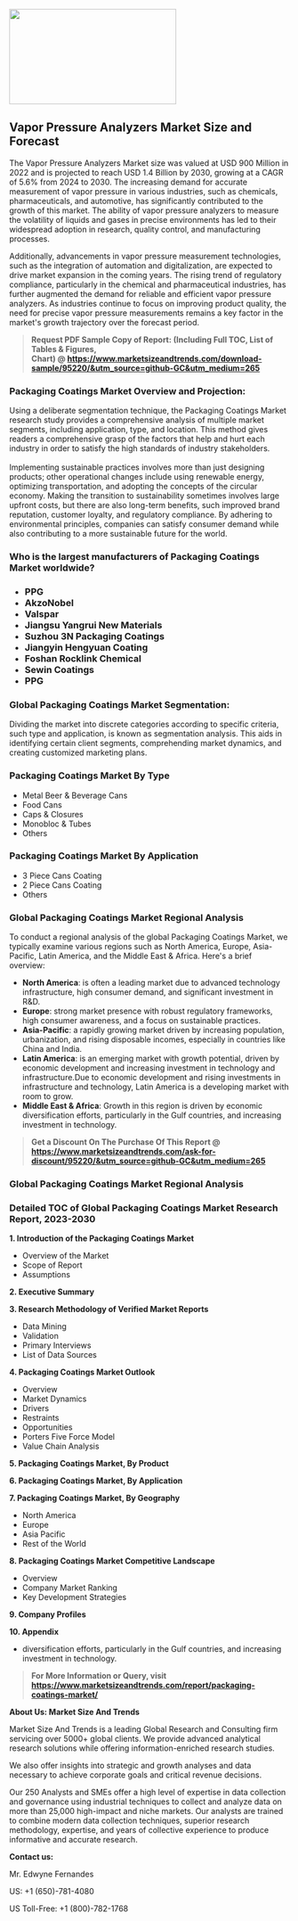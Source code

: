 <p><img class="alignnone size-medium wp-image-20088" src="https://ffe5etoiles.com/wp-content/uploads/2024/12/MST1-300x171.png" alt="" width="300" height="171" /></p><h2>Vapor Pressure Analyzers Market Size and Forecast</h2><p>The Vapor Pressure Analyzers Market size was valued at USD 900 Million in 2022 and is projected to reach USD 1.4 Billion by 2030, growing at a CAGR of 5.6% from 2024 to 2030. The increasing demand for accurate measurement of vapor pressure in various industries, such as chemicals, pharmaceuticals, and automotive, has significantly contributed to the growth of this market. The ability of vapor pressure analyzers to measure the volatility of liquids and gases in precise environments has led to their widespread adoption in research, quality control, and manufacturing processes.</p><p>Additionally, advancements in vapor pressure measurement technologies, such as the integration of automation and digitalization, are expected to drive market expansion in the coming years. The rising trend of regulatory compliance, particularly in the chemical and pharmaceutical industries, has further augmented the demand for reliable and efficient vapor pressure analyzers. As industries continue to focus on improving product quality, the need for precise vapor pressure measurements remains a key factor in the market's growth trajectory over the forecast period.</p></p><blockquote id="" class=""><strong>Request PDF Sample Copy of Report: (Including Full TOC, List of Tables &amp; Figures, Chart)&nbsp;@&nbsp;<strong><a href="https://www.marketsizeandtrends.com/download-sample/95220/&utm_source=github-GC&utm_medium=265" target="_blank">https://www.marketsizeandtrends.com/download-sample/95220/&utm_source=github-GC&utm_medium=265</a></strong></strong></blockquote><h3 id="" class="">Packaging Coatings Market&nbsp;Overview and Projection:</h3><p id="" class="">Using a deliberate segmentation technique, the Packaging Coatings Market research study provides a comprehensive analysis of multiple market segments, including application, type, and location. This method gives readers a comprehensive grasp of the factors that help and hurt each industry in order to satisfy the high standards of industry stakeholders. <br /> <br />Implementing sustainable practices involves more than just designing products; other operational changes include using renewable energy, optimizing transportation, and adopting the concepts of the circular economy. Making the transition to sustainability sometimes involves large upfront costs, but there are also long-term benefits, such improved brand reputation, customer loyalty, and regulatory compliance. By adhering to environmental principles, companies can satisfy consumer demand while also contributing to a more sustainable future for the world.</p><h3 id="" class="">Who is the largest manufacturers of&nbsp;Packaging Coatings Market worldwide?</h3><h3 class=""><p><ul><li>PPG </li><li> AkzoNobel </li><li> Valspar </li><li> Jiangsu Yangrui New Materials </li><li> Suzhou 3N Packaging Coatings </li><li> Jiangyin Hengyuan Coating </li><li> Foshan Rocklink Chemical </li><li> Sewin Coatings </li><li> PPG</li></ul></p></h3><h3 id="" class="">Global&nbsp;Packaging Coatings Market Segmentation:</h3><p id="" class="">Dividing the market into discrete categories according to specific criteria, such type and application, is known as segmentation analysis. This aids in identifying certain client segments, comprehending market dynamics, and creating customized marketing plans.</p><h3 id="" class="">Packaging Coatings Market&nbsp;By Type</h3><p><p><ul><li>Metal Beer & Beverage Cans </li><li> Food Cans </li><li> Caps & Closures </li><li> Monobloc & Tubes </li><li> Others</p></li></ul></p></p><h3 id="" class="">Packaging Coatings Market&nbsp;By Application</h3><p class=""><p><ul><li>3 Piece Cans Coating </li><li> 2 Piece Cans Coating </li><li> Others</li></ul></p></p><h3 id="" class="">Global Packaging Coatings Market Regional Analysis</h3><p id="" class="">To conduct a regional analysis of the global Packaging Coatings Market, we typically examine various regions such as North America, Europe, Asia-Pacific, Latin America, and the Middle East &amp; Africa. Here's a brief overview:</p><ul><li><strong>North America</strong>: is often a leading market due to advanced technology infrastructure, high consumer demand, and significant investment in R&amp;D.</li><li><strong>Europe</strong>: strong market presence with robust regulatory frameworks, high consumer awareness, and a focus on sustainable practices.</li><li><strong>Asia-Pacific</strong>: a rapidly growing market driven by increasing population, urbanization, and rising disposable incomes, especially in countries like China and India.</li><li><strong>Latin America</strong>: is an emerging market with growth potential, driven by economic development and increasing investment in technology and infrastructure.Due to economic development and rising investments in infrastructure and technology, Latin America is a developing market with room to grow.</li><li><strong>Middle East &amp; Africa</strong>: Growth in this region is driven by economic diversification efforts, particularly in the Gulf countries, and increasing investment in technology.</li></ul><blockquote id="" class=""><strong>Get a Discount On The Purchase Of This Report @ <strong><a href="https://www.marketsizeandtrends.com/ask-for-discount/95220/&utm_source=github-GC&utm_medium=265" target="_blank">https://www.marketsizeandtrends.com/ask-for-discount/95220/&utm_source=github-GC&utm_medium=265</a></strong></strong></blockquote><h3 id="" class="">Global Packaging Coatings Market Regional Analysis</h3><h3 id="" class="">Detailed TOC of Global Packaging Coatings Market Research Report, 2023-2030</h3><p id="" class=""><strong>1. Introduction of the Packaging Coatings Market</strong></p><ul><li>Overview of the Market</li><li>Scope of Report</li><li>Assumptions</li></ul><p id="" class=""><strong>2. Executive Summary</strong></p><p id="" class=""><strong>3. Research Methodology of Verified Market Reports</strong></p><ul><li>Data Mining</li><li>Validation</li><li>Primary Interviews</li><li>List of Data Sources</li></ul><p id="" class=""><strong>4. Packaging Coatings Market Outlook</strong></p><ul><li>Overview</li><li>Market Dynamics</li><li>Drivers</li><li>Restraints</li><li>Opportunities</li><li>Porters Five Force Model</li><li>Value Chain Analysis</li></ul><p id="" class=""><strong>5. Packaging Coatings Market, By Product</strong></p><p id="" class=""><strong>6. Packaging Coatings Market, By Application</strong></p><p id="" class=""><strong>7. Packaging Coatings Market, By Geography</strong></p><ul><li>North America</li><li>Europe</li><li>Asia Pacific</li><li>Rest of the World</li></ul><p id="" class=""><strong>8. Packaging Coatings Market Competitive Landscape</strong></p><ul><li>Overview</li><li>Company Market Ranking</li><li>Key Development Strategies</li></ul><p id="" class=""><strong>9. Company Profiles</strong></p><p id="" class=""><strong>10. Appendix</strong></p><ul><li>diversification efforts, particularly in the Gulf countries, and increasing investment in technology.</li></ul><blockquote id="" class=""><strong>For More Information or Query, visit <strong><strong><a href="https://www.marketsizeandtrends.com/report/packaging-coatings-market/" target="_blank">https://www.marketsizeandtrends.com/report/packaging-coatings-market/</a></strong></strong></strong></blockquote><p id="" class=""><strong>About Us: Market Size And Trends</strong></p><p id="" class="">Market Size And Trends is a leading Global Research and Consulting firm servicing over 5000+ global clients. We provide advanced analytical research solutions while offering information-enriched research studies.</p><p id="" class="">We also offer insights into strategic and growth analyses and data necessary to achieve corporate goals and critical revenue decisions.</p><p id="" class="">Our 250 Analysts and SMEs offer a high level of expertise in data collection and governance using industrial techniques to collect and analyze data on more than 25,000 high-impact and niche markets. Our analysts are trained to combine modern data collection techniques, superior research methodology, expertise, and years of collective experience to produce informative and accurate research.</p><p id="" class=""><strong>Contact us:</strong></p><p id="" class="">Mr. Edwyne Fernandes</p><p id="" class="">US: +1 (650)-781-4080</p><p id="" class="">US Toll-Free: +1 (800)-782-1768</p>
